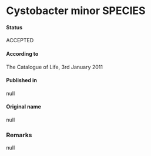 Cystobacter minor SPECIES
=======

#### Status
ACCEPTED

#### According to
The Catalogue of Life, 3rd January 2011

#### Published in
null

#### Original name
null

### Remarks
null